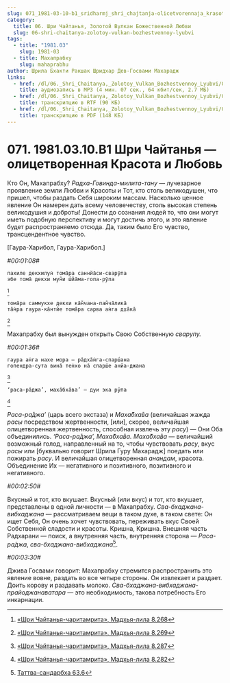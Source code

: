 ```yaml
---
slug: 071_1981-03-10-b1_sridharmj_shri_chajtanja-olicetvorennaja_krasota_i_ljubov
category:
  title: 06. Шри Чайтанья, Золотой Вулкан Божественной Любви
  slug: 06-shri-chaitanya-zolotoy-vulkan-bozhestvennoy-lyubvi
tags:
  - title: "1981.03"
    slug: 1981-03
  - title: Махапрабху
    slug: mahaprabhu
author: Шрила Бхакти Ракшак Шридхар Дев-Госвами Махарадж
links:
  - href: /dl/06._Shri_Chaitanya,_Zolotoy_Vulkan_Bozhestvennoy_Lyubvi/071_1981.03.10.B1_SridharMj_Shri_Chajtanja--olicetvorennaja_Krasota_i_Ljubov.mp3
    title: аудиозапись в MP3 (4 мин. 07 сек., 64 кбит/сек, 2.7 МБ)
  - href: /dl/06._Shri_Chaitanya,_Zolotoy_Vulkan_Bozhestvennoy_Lyubvi/071_1981.03.10.B1_SridharMj_Shri_Chajtanja--olicetvorennaja_Krasota_i_Ljubov.rtf
    title: транскрипцию в RTF (90 КБ)
  - href: /dl/06._Shri_Chaitanya,_Zolotoy_Vulkan_Bozhestvennoy_Lyubvi/071_1981.03.10.B1_SridharMj_Shri_Chajtanja--olicetvorennaja_Krasota_i_Ljubov.pdf
    title: транскрипцию в PDF (148 КБ)
---
```


# 071. 1981.03.10.B1 Шри Чайтанья — олицетворенная Красота и Любовь

Кто Он, Махапрабху? *Радха-Говинда-милита-тану* — лучезарное проявление земли Любви и Красоты и Тот, кто столь великодушен, что пришел, чтобы раздать Себя широким массам. Насколько ценное явление Он намерен дать всему человечеству, столь высокая степень великодушия и доброты! Донести до сознания людей то, что они могут иметь подобную перспективу и могут достичь этого, и это явление будет распространяемо отсюда. Да, таким было Его чувство, трансцендентное чувство.

[Гаура-Харибол, Гаура-Харибол.]

*#00:01:08#*

    пахиле декхилун̇ тома̄ра саннйа̄си-сварӯпа
    эбе тома̄ декхи мун̃и ш́йа̄ма-гопа-рӯпа
[^_ftn1]

    тома̄ра саммукхе декхи ка̄н̃чана-пан̃ча̄лика̄
    та̄н̇ра гаура-ка̄нтйе тома̄ра сарва ан̇га д̣ха̄ка̄
[^_ftn2]

Махапрабху был вынужден открыть Свою Собственную *сварупу.*

*#00:01:36#*

    гаура ан̇га нахе мора — ра̄дха̄н̇га-спарш́ана
    гопендра-сута вина̄ тен̇хо на̄ спарш́е анйа-джана
[^_ftn3]

    ‘раса-ра̄джа’, маха̄бха̄ва’ — дуи эка рӯпа
[^_ftn4]

*Раса-ра̄джа’* (царь всего экстаза) и *Маха̄бха̄ва* (величайшая жажда *расы* посредством жертвенности, [или], скорее, величайшая олицетворенная жертвенность, способная извлечь эту *расу*) — Они Оба объединились. *‘Раса-ра̄джа’, Маха̄бха̄ва. Маха̄бха̄ва* — величайший возможный голод, направленный на то, чтобы чувствовать *расу*, вкус *расы* или [буквально говорит Шрила Гуру Махарадж] поедать или пожирать *расу*. И величайшая олицетворенная *анандам*, красота. Объединение Их — негативного и позитивного, позитивного и негативного.

*#00:02:50#*

Вкусный и тот, кто вкушает. Вкусный (или вкус) и тот, кто вкушает, представлены в одной личности — в Махапрабху. *Сва-бхаджана-вибхаджана* — рассматриваем вещи в таком духе, в таком свете: Он ищет Себя, Он очень хочет чувствовать, переживать вкус Своей Собственной сладости и красоты. Кришна, Кришна. Внешняя часть Радхарани — поиск, а внутренняя часть, внутренняя сторона — *Раса-ра̄джа*, *сва-бхаджана-вибхаджана*[^_ftn5].

*#00:03:30#*

Джива Госвами говорит: Махапрабху стремится распространить это явление вовне, раздать во все четыре стороны. Он извлекает и раздает. Доить корову и раздавать молоко. *Сва-бхаджана-вибхаджана-прайоджанаватара* — это необходимость, такова потребность Его инкарнации.



[^_ftn1]: [«Шри Чайтанья-чаритамрита», Мадхья-лила 8.268](../notes/shri-chajtanya-charitamrita-madhya-lila/shri-chajtanya-charitamrita-madhya-lila-8-268.md)

[^_ftn2]: [«Шри Чайтанья-чаритамрита», Мадхья-лила 8.269](../notes/shri-chajtanya-charitamrita-madhya-lila/shri-chajtanya-charitamrita-madhya-lila-8-269.md)

[^_ftn3]: [«Шри Чайтанья-чаритамрита», Мадхья-лила 8.287](../notes/shri-chajtanya-charitamrita-madhya-lila/shri-chajtanya-charitamrita-madhya-lila-8-287.md)

[^_ftn4]: [«Шри Чайтанья-чаритамрита», Мадхья-лила 8.282](../notes/shri-chajtanya-charitamrita-madhya-lila/shri-chajtanya-charitamrita-madhya-lila-8-282.md)

[^_ftn5]: [Таттва-сандарбха 63.6](../notes/tattva-sandarbha/tattva-sandarbha-63-6.md)
